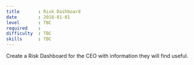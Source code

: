 ```yaml
---
title       : Risk Dashboard
date        : 2018-01-01
level       : TBC
required    :
difficulty  : TBC
skills      : TBC
---
```


Create a Risk Dashboard for the CEO with information they will find useful.